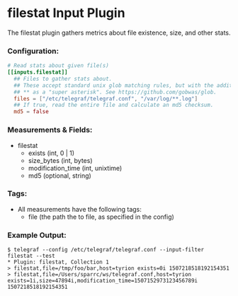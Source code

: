 # filestat Input Plugin

The filestat plugin gathers metrics about file existence, size, and other stats.

### Configuration:

```toml
# Read stats about given file(s)
[[inputs.filestat]]
  ## Files to gather stats about.
  ## These accept standard unix glob matching rules, but with the addition of
  ## ** as a "super asterisk". See https://github.com/gobwas/glob.
  files = ["/etc/telegraf/telegraf.conf", "/var/log/**.log"]
  ## If true, read the entire file and calculate an md5 checksum.
  md5 = false
```

### Measurements & Fields:

- filestat
    - exists (int, 0 | 1)
    - size_bytes (int, bytes)
    - modification_time (int, unixtime)
    - md5 (optional, string)

### Tags:

- All measurements have the following tags:
    - file (the path the to file, as specified in the config)

### Example Output:

```
$ telegraf --config /etc/telegraf/telegraf.conf --input-filter filestat --test
* Plugin: filestat, Collection 1
> filestat,file=/tmp/foo/bar,host=tyrion exists=0i 1507218518192154351
> filestat,file=/Users/sparrc/ws/telegraf.conf,host=tyrion exists=1i,size=47894i,modification_time=1507152973123456789i  1507218518192154351
```

